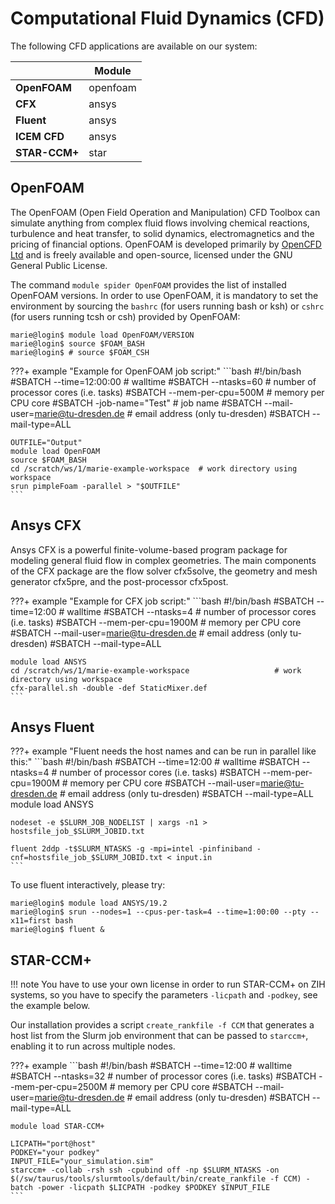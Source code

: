 # Computational Fluid Dynamics (CFD)

The following CFD applications are available on our system:

|               | **Module** |
|---------------|------------|
| **OpenFOAM**  | openfoam   |
| **CFX**       | ansys      |
| **Fluent**    | ansys      |
| **ICEM CFD**  | ansys      |
| **STAR-CCM+** | star       |

## OpenFOAM

The OpenFOAM (Open Field Operation and Manipulation) CFD Toolbox can simulate anything from complex
fluid flows involving chemical reactions, turbulence and heat transfer, to solid dynamics,
electromagnetics and the pricing of financial options. OpenFOAM is developed primarily by
[OpenCFD Ltd](https://www.openfoam.com) and is freely available and open-source,
licensed under the GNU General Public License.

The command `module spider OpenFOAM` provides the list of installed OpenFOAM versions. In order to
use OpenFOAM, it is mandatory to set the environment by sourcing the `bashrc` (for users running
bash or ksh) or `cshrc` (for users running tcsh or csh) provided by OpenFOAM:

```console
marie@login$ module load OpenFOAM/VERSION
marie@login$ source $FOAM_BASH
marie@login$ # source $FOAM_CSH
```

???+ example "Example for OpenFOAM job script:"
    ```bash
    #!/bin/bash
    #SBATCH --time=12:00:00     # walltime
    #SBATCH --ntasks=60         # number of processor cores (i.e. tasks)
    #SBATCH --mem-per-cpu=500M  # memory per CPU core
    #SBATCH -job-name="Test"    # job name
    #SBATCH --mail-user=marie@tu-dresden.de  # email address (only tu-dresden)
    #SBATCH --mail-type=ALL

    OUTFILE="Output"
    module load OpenFOAM
    source $FOAM_BASH
    cd /scratch/ws/1/marie-example-workspace  # work directory using workspace
    srun pimpleFoam -parallel > "$OUTFILE"
    ```

## Ansys CFX

Ansys CFX is a powerful finite-volume-based program package for modeling general fluid flow in
complex geometries. The main components of the CFX package are the flow solver cfx5solve, the
geometry and mesh generator cfx5pre, and the post-processor cfx5post.

???+ example "Example for CFX job script:"
    ```bash
    #!/bin/bash
    #SBATCH --time=12:00                                       # walltime
    #SBATCH --ntasks=4                                         # number of processor cores (i.e. tasks)
    #SBATCH --mem-per-cpu=1900M                                # memory per CPU core
    #SBATCH --mail-user=marie@tu-dresden.de                    # email address (only tu-dresden)
    #SBATCH --mail-type=ALL

    module load ANSYS
    cd /scratch/ws/1/marie-example-workspace                   # work directory using workspace
    cfx-parallel.sh -double -def StaticMixer.def
    ```

## Ansys Fluent

???+ example "Fluent needs the host names and can be run in parallel like this:"
    ```bash
    #!/bin/bash
    #SBATCH --time=12:00                        # walltime
    #SBATCH --ntasks=4                          # number of processor cores (i.e. tasks)
    #SBATCH --mem-per-cpu=1900M                 # memory per CPU core
    #SBATCH --mail-user=marie@tu-dresden.de     # email address (only tu-dresden)
    #SBATCH --mail-type=ALL
    module load ANSYS

    nodeset -e $SLURM_JOB_NODELIST | xargs -n1 > hostsfile_job_$SLURM_JOBID.txt

    fluent 2ddp -t$SLURM_NTASKS -g -mpi=intel -pinfiniband -cnf=hostsfile_job_$SLURM_JOBID.txt < input.in
    ```

To use fluent interactively, please try:

```console
marie@login$ module load ANSYS/19.2
marie@login$ srun --nodes=1 --cpus-per-task=4 --time=1:00:00 --pty --x11=first bash
marie@login$ fluent &
```

## STAR-CCM+

!!! note
    You have to use your own license in order to run STAR-CCM+ on ZIH systems, so you have to specify
    the parameters `-licpath` and `-podkey`, see the example below.

Our installation provides a script `create_rankfile -f CCM` that generates a host list from the
Slurm job environment that can be passed to `starccm+`, enabling it to run across multiple nodes.

???+ example
    ```bash
    #!/bin/bash
    #SBATCH --time=12:00                        # walltime
    #SBATCH --ntasks=32                         # number of processor cores (i.e. tasks)
    #SBATCH --mem-per-cpu=2500M                 # memory per CPU core
    #SBATCH --mail-user=marie@tu-dresden.de     # email address (only tu-dresden)
    #SBATCH --mail-type=ALL

    module load STAR-CCM+

    LICPATH="port@host"
    PODKEY="your podkey"
    INPUT_FILE="your_simulation.sim"
    starccm+ -collab -rsh ssh -cpubind off -np $SLURM_NTASKS -on $(/sw/taurus/tools/slurmtools/default/bin/create_rankfile -f CCM) -batch -power -licpath $LICPATH -podkey $PODKEY $INPUT_FILE
    ```
